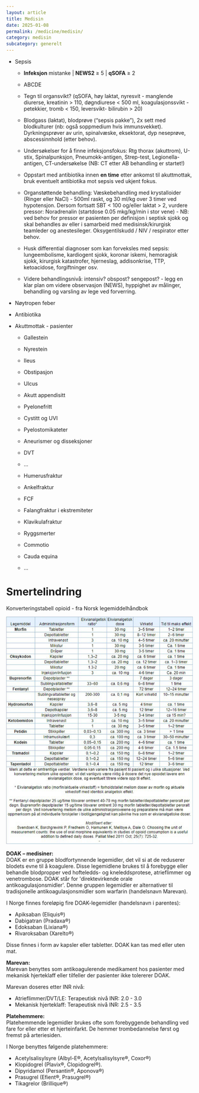 ```yaml
---
layout: article
title: Medisin
date: 2025-01-08
permalink: /medicine/medisin/
category: medisin
subcategory: generelt
---
```


* Sepsis  
  * **Infeksjon** mistanke | **NEWS2** ≥ 5 | **qSOFA** ≥ 2  
  * ABCDE  
  * Tegn til organsvikt? (qSOFA, høy laktat, nyresvit \- manglende diurerse, kreatinin \> 110, døgndiurese \< 500 ml, koagulasjonssvikt \- petekkier, tromb \< 150, leversvikt- bilirubin \> 20\)  
  * Blodgass (laktat), blodprøve (“sepsis pakke”), 2x sett med blodkulturer (nb: også soppmedium hvis immunsvekket). Dyrkningsprøver av urin, spinalvæske, eksektorat, dyp neseprøve, abscessinnhold (etter behov).  
  * Undersøkelser for å finne infeksjonsfokus: Rtg thorax (akuttrom), U-stix, Spinalpunksjon, Pneumokk-antigen, Strep-test, Legionella-antigen, CT-undersøkelse (NB: CT etter AB behandling er startet\!)  
      
  * Oppstart med antibiotika innen **en time** etter ankomst til akuttmottak, bruk eventuelt antibiotika mot sepsis ved ukjent fokus.  
  * Organstøttende behandling: Væskebehandling med krystalloider (Ringer eller NaCl) \- 500ml raskt, og 30 ml/kg over 3 timer ved hypotensjon. Dersom fortsatt SBT \< 100 og/eller laktat \> 2, vurdere pressor: Noradrenalin (startdose 0.05 mkg/kg/min i stor vene) \- NB: ved behov for pressor er pasienten per definisjon i septisk sjokk og skal behandles av eller i samarbeid med medisinsk/kirurgisk teamleder og anestesileger. Oksygentilskudd / NIV / respirator etter behov.  
      
  * Husk differential diagnoser som kan forveksles med sepsis: lungeembolisme, kardiogent sjokk, koronar iskemi, hemoragisk sjokk, kirurgisk katastrofer, hjerneslag, addisonkrise, TTP, ketoacidose, forgiftninger osv.  
  * Videre behandlingsnivå: intensiv? obspost? sengepost? \- legg en klar plan om videre observasjon (NEWS), hyppighet av målinger, behandling og varsling av lege ved forverring.

* Nøytropen feber  
* Antibiotika

* Akuttmottak \- pasienter  
  * Gallestein  
  * Nyrestein  
  * Ileus  
  * Obstipasjon  
  * Ulcus  
  * Akutt appendisitt  
  * Pyelonefritt  
  * Cystitt og UVI  
  * Pyelostomikateter  
  * Aneurismer og disseksjoner  
  * DVT  
  * …

  * Humerusfraktur  
  * Ankelfraktur  
  * FCF  
  * Falangfraktur i ekstremiteter  
  * Klavikulafraktur  
  * Ryggsmerter  
  * Commotio  
  * Cauda equina  
  * … 

# Smertelindring
Konverteringstabell opioid - fra Norsk legemiddelhåndbok

![Konverteringstabell](/assets/images/konverteringstabell_opioid_NLH.png)

**DOAK – medisiner:**  
DOAK er en gruppe blodfortynnende legemidler, det vil si at de reduserer blodets evne til å koagulere. Disse legemidlene brukes til å forebygge eller behandle blodpropper ved hofteledds- og kneleddsprotese, atrieflimmer og venetrombose. DOAK står for 'direktevirkende orale antikoagulasjonsmidler'. Denne gruppen legemidler er alternativer til tradisjonelle antikoagulasjonsmidler som warfarin (handelsnavn Marevan).

I Norge finnes foreløpig fire DOAK-legemidler (handelsnavn i parentes):

* Apiksaban (Eliquis®)  
* Dabigatran (Pradaxa®)  
* Edoksaban (Lixiana®)  
* Rivaroksaban (Xarelto®)

Disse finnes i form av kapsler eller tabletter. DOAK kan tas med eller uten mat.

**Marevan:**  
Marevan benyttes som antikoagulerende medikament hos pasienter med mekanisk hjerteklaff eller tilfeller der pasienter ikke tolererer DOAK.

Marevan doseres etter INR nivå:

* Atrieflimmer/DVT/LE: Terapeutisk nivå INR: 2.0 \- 3.0  
* Mekanisk hjerteklaff: Terapeutisk nivå INR: 2.5 \- 3.5

**Platehemmere:**  
Platehemmende legemidler brukes ofte som forebyggende behandling ved fare for eller etter et hjerteinfarkt. De hemmer trombedannelse først og fremst på arteriesiden.

I Norge benyttes følgende platehemmere:

* Acetylsalisylsyre (Albyl-E®, Acetylsalisylsyre®, Coxor®)  
* Klopidogrel (Plavix®, Clopidogrel®).  
* Dipyridamol (Persantin®, Aponova®)  
* Prasugrel (Efient®, Prasugrel®)  
* Tikagrelor (Brillique®)